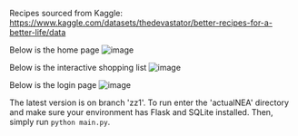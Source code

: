 Recipes sourced from Kaggle: https://www.kaggle.com/datasets/thedevastator/better-recipes-for-a-better-life/data

Below is the home page
![image](https://github.com/user-attachments/assets/db473965-423b-4756-abd4-4165db8e00b7)

Below is the interactive shopping list
![image](https://github.com/user-attachments/assets/c1f91e2c-a2a5-4d9e-b884-38e06d2362c2)

Below is the login page
![image](https://github.com/user-attachments/assets/05fb6f32-b427-4f40-937b-ee0dbe885edf)

The latest version is on branch 'zz1'.
To run enter the 'actualNEA' directory and make sure your environment has Flask and SQLite installed. Then, simply run `python main.py`.
